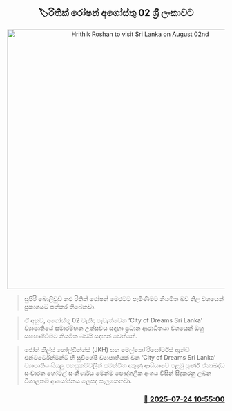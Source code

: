<p align='center'><b><h2 align='center' title='Hrithik Roshan to visit Sri Lanka on August 02nd'>🏷රිතික් රෝෂන් අගෝස්තු 02 ශ්‍රී ලංකාවට</h2></b></p>
<p align='center'><img src='https://helakuru.sgp1.cdn.digitaloceanspaces.com/esana/images/lib/rithik-roshan-uio.jpg' width='600' alt='Hrithik Roshan to visit Sri Lanka on August 02nd'></p>

> සුපිරි බොලිවුඩ් නළු රිතික් රෝෂන් මෙරටට පැමිණීමට නියමිත බව නිල වශයෙන් ප්‍රකාශයට පත්කර තිබෙනවා.

> ඒ අනුව, අගෝස්තු 02 වැනිදා පැවැත්වෙන ‘City of Dreams Sri Lanka’ ව්‍යාපෘතියේ සමාරම්භක උත්සවය සඳහා ප්‍රධාන ආරාධිතයා වශයෙන් ඔහු සහභාගීවීමට නියමිත බවයි සඳහන් වෙන්නේ.

> ජෝන් කීල්ස් හෝල්ඩින්ග්ස් (JKH) සහ මෙල්කෝ රිසෝර්ට්ස් ඇන්ඩ් එන්ටර්ටේන්මන්ට් හි සුවිශේෂී ව්‍යාපෘතියක් වන ‘City of Dreams Sri Lanka’ ව්‍යාපෘතිය සියලු පහසුකම්වලින් සමන්විත දකුණු ආසියාවේ පළමු පූර්ණ ඒකාබද්ධ සංචාරක හෝටල් සංකීර්ණය මෙන්ම පෞද්ගලික අංශය විසින් සිදුකරනු ලබන විශාලතම ආයෝජනය ලෙසද සැලකෙනවා.



<h3 align='right'><a href='https://www.helakuru.lk/esana/p/112117/'>📅 2025-07-24 10:55:00</a></h3>
